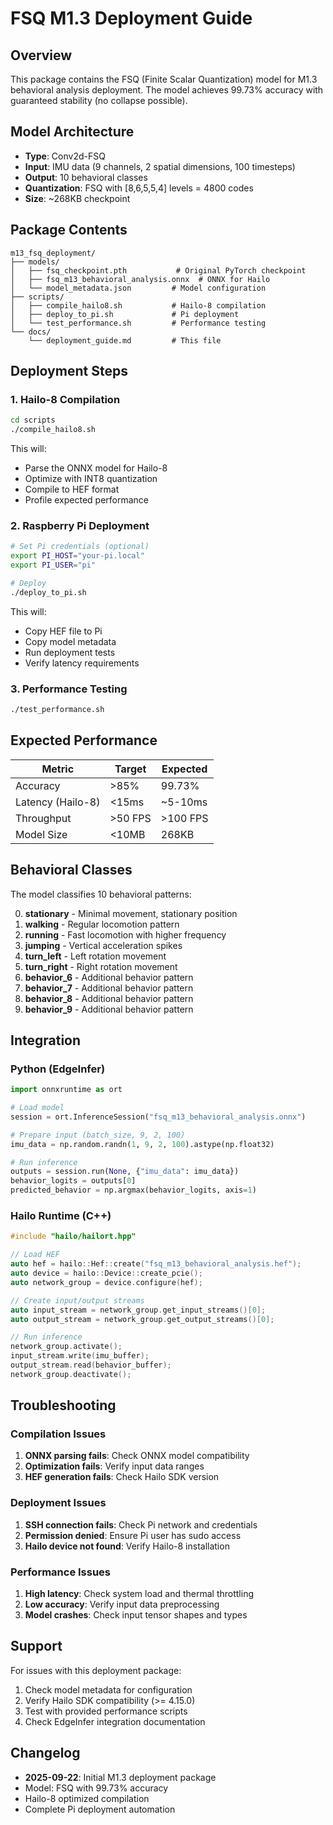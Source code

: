 # FSQ M1.3 Deployment Guide

## Overview

This package contains the FSQ (Finite Scalar Quantization) model for M1.3 behavioral analysis deployment. The model achieves 99.73% accuracy with guaranteed stability (no collapse possible).

## Model Architecture

- **Type**: Conv2d-FSQ
- **Input**: IMU data (9 channels, 2 spatial dimensions, 100 timesteps)
- **Output**: 10 behavioral classes
- **Quantization**: FSQ with [8,6,5,5,4] levels = 4800 codes
- **Size**: ~268KB checkpoint

## Package Contents

```
m13_fsq_deployment/
├── models/
│   ├── fsq_checkpoint.pth           # Original PyTorch checkpoint
│   ├── fsq_m13_behavioral_analysis.onnx  # ONNX for Hailo
│   └── model_metadata.json         # Model configuration
├── scripts/
│   ├── compile_hailo8.sh           # Hailo-8 compilation
│   ├── deploy_to_pi.sh             # Pi deployment
│   └── test_performance.sh         # Performance testing
└── docs/
    └── deployment_guide.md         # This file
```

## Deployment Steps

### 1. Hailo-8 Compilation

```bash
cd scripts
./compile_hailo8.sh
```

This will:
- Parse the ONNX model for Hailo-8
- Optimize with INT8 quantization
- Compile to HEF format
- Profile expected performance

### 2. Raspberry Pi Deployment

```bash
# Set Pi credentials (optional)
export PI_HOST="your-pi.local"
export PI_USER="pi"

# Deploy
./deploy_to_pi.sh
```

This will:
- Copy HEF file to Pi
- Copy model metadata
- Run deployment tests
- Verify latency requirements

### 3. Performance Testing

```bash
./test_performance.sh
```

## Expected Performance

| Metric | Target | Expected |
|--------|--------|----------|
| Accuracy | >85% | 99.73% |
| Latency (Hailo-8) | <15ms | ~5-10ms |
| Throughput | >50 FPS | >100 FPS |
| Model Size | <10MB | 268KB |

## Behavioral Classes

The model classifies 10 behavioral patterns:

0. **stationary** - Minimal movement, stationary position
1. **walking** - Regular locomotion pattern
2. **running** - Fast locomotion with higher frequency
3. **jumping** - Vertical acceleration spikes
4. **turn_left** - Left rotation movement
5. **turn_right** - Right rotation movement
6. **behavior_6** - Additional behavior pattern
7. **behavior_7** - Additional behavior pattern
8. **behavior_8** - Additional behavior pattern
9. **behavior_9** - Additional behavior pattern

## Integration

### Python (EdgeInfer)

```python
import onnxruntime as ort

# Load model
session = ort.InferenceSession("fsq_m13_behavioral_analysis.onnx")

# Prepare input (batch_size, 9, 2, 100)
imu_data = np.random.randn(1, 9, 2, 100).astype(np.float32)

# Run inference
outputs = session.run(None, {"imu_data": imu_data})
behavior_logits = outputs[0]
predicted_behavior = np.argmax(behavior_logits, axis=1)
```

### Hailo Runtime (C++)

```cpp
#include "hailo/hailort.hpp"

// Load HEF
auto hef = hailo::Hef::create("fsq_m13_behavioral_analysis.hef");
auto device = hailo::Device::create_pcie();
auto network_group = device.configure(hef);

// Create input/output streams
auto input_stream = network_group.get_input_streams()[0];
auto output_stream = network_group.get_output_streams()[0];

// Run inference
network_group.activate();
input_stream.write(imu_buffer);
output_stream.read(behavior_buffer);
network_group.deactivate();
```

## Troubleshooting

### Compilation Issues

1. **ONNX parsing fails**: Check ONNX model compatibility
2. **Optimization fails**: Verify input data ranges
3. **HEF generation fails**: Check Hailo SDK version

### Deployment Issues

1. **SSH connection fails**: Check Pi network and credentials
2. **Permission denied**: Ensure Pi user has sudo access
3. **Hailo device not found**: Verify Hailo-8 installation

### Performance Issues

1. **High latency**: Check system load and thermal throttling
2. **Low accuracy**: Verify input data preprocessing
3. **Model crashes**: Check input tensor shapes and types

## Support

For issues with this deployment package:
1. Check model metadata for configuration
2. Verify Hailo SDK compatibility (>= 4.15.0)
3. Test with provided performance scripts
4. Check EdgeInfer integration documentation

## Changelog

- **2025-09-22**: Initial M1.3 deployment package
- Model: FSQ with 99.73% accuracy
- Hailo-8 optimized compilation
- Complete Pi deployment automation
